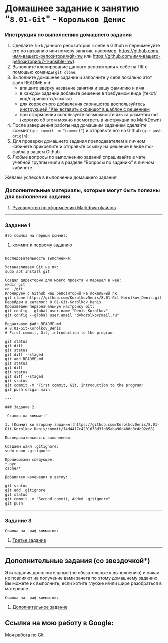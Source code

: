 # Домашнее задание к занятию "`8.01-Git`" - `Корольков Денис`


### Инструкция по выполнению домашнего задания

   1. Сделайте `fork` данного репозитория к себе в Github и переименуйте его по названию или номеру занятия, например, https://github.com/имя-вашего-репозитория/git-hw или  https://github.com/имя-вашего-репозитория/7-1-ansible-hw).
   2. Выполните клонирование данного репозитория к себе на ПК с помощью команды `git clone`.
   3. Выполните домашнее задание и заполните у себя локально этот файл README.md:
      - впишите вверху название занятия и вашу фамилию и имя
      - в каждом задании добавьте решение в требуемом виде (текст/код/скриншоты/ссылка)
      - для корректного добавления скриншотов воспользуйтесь [инструкцией "Как вставить скриншот в шаблон с решением](https://github.com/netology-code/sys-pattern-homework/blob/main/screen-instruction.md)
      - при оформлении используйте возможности языка разметки md (коротко об этом можно посмотреть в [инструкции  по MarkDown](https://github.com/netology-code/sys-pattern-homework/blob/main/md-instruction.md))
   4. После завершения работы над домашним заданием сделайте коммит (`git commit -m "comment"`) и отправьте его на Github (`git push origin`);
   5. Для проверки домашнего задания преподавателем в личном кабинете прикрепите и отправьте ссылку на решение в виде md-файла в вашем Github.
   6. Любые вопросы по выполнению заданий спрашивайте в чате учебной группы и/или в разделе “Вопросы по заданию” в личном кабинете.
   
Желаем успехов в выполнении домашнего задания!
   
### Дополнительные материалы, которые могут быть полезны для выполнения задания

1. [Руководство по оформлению Markdown файлов](https://gist.github.com/Jekins/2bf2d0638163f1294637#Code)

---

### Задание 1

`Это ссылка на первый коммит:`

1. [коммит к первому заданию](https://github.com/KorolkovDenis/8.01-Git-Korolkov_Denis/commit/0220beaea039b1063f8ec9a30a93b0d128dc0c55)

```

Последовательность выполнения:

Устанавливаем Git на пк:  
sudo apt install git  

Создал директорию для моего проекта и перешел в неё:   
mkdir git  
сd ./git  
Клонируем с Github наш репозиторий на локальный пк:  
git clone https://github.com/KorolkovDenis/8.01-Git-Korolkov_Denis.git  
Перейдем в каталог: 8.01-Git-Korolkov_Denis  
Произведем первоначальную настройку Git:  
git config --global user.name "Denis_Korolkov"  
git config --global user.email "dvkorolkov@mail.ru"  

Редактирую файл README.md  
# 8.01-Git-Korolkov_Denis  
# First commit, Git, introduction to the program  

git status  
git diff  
git status  
git diff --staged  
git add README.md  
git status  
git diff  
git status  
git diff --staged  
git status  
git commit -m "First commit, Git, introduction to the program"  
git push origin main  

---

### Задание 2

`Ссылка на коммит:`

1. [Коммит ко второму заданию](https://github.com/KorolkovDenis/8.01-Git-Korolkov_Denis/commit/f4d4417c4201038d3fb85aba90d486d8cdd92c68)

Последовательность выполнения:

Создаем файл .gitignore:  
sudo nano .gitignore  

Прописываем следующее:  
*.рус  
cache/*  

Добавляем изменения в ветку:

git status  
git add .gitignore  
git status  
git commit -m "Second commit, Added .gitignore"  
git push  

```

---

### Задание 3

`Ссылка на граф коммитов:`

1. [Третье задание](https://github.com/KorolkovDenis/8.01-Git-Korolkov_Denis/network)


---
## Дополнительные задания (со звездочкой*)

Эти задания дополнительные (не обязательные к выполнению) и никак не повлияют на получение вами зачета по этому домашнему заданию. Вы можете их выполнить, если хотите глубже и/или шире разобраться в материале.

`Ссылка на граф коммитов:`

1. [Дополнительное задание](https://github.com/KorolkovDenis/8.01-Git-Korolkov_Denis/network)

## Ссылка на мою работу в Google:

[Моя работа по Git](https://docs.google.com/document/d/1kDriW_3IqiJBneEFyUIt1KTkDurVy9nz/edit?usp=share_link&ouid=104113173630640462528&rtpof=true&sd=true)
